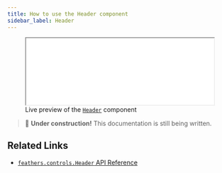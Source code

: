```yaml
---
title: How to use the Header component
sidebar_label: Header
---
```


<figure>
<iframe src="/learn/haxe-openfl/samples/header.html" width="100%" height="150"></iframe>
<figcaption>Live preview of the <a href="https://api.feathersui.com/current/feathers/controls/Header.html"><code>Header</code></a> component</figcaption>
</figure>

> 🚧 **Under construction!** This documentation is still being written.

## Related Links

- [`feathers.controls.Header` API Reference](https://api.feathersui.com/current/feathers/controls/Header.html)
